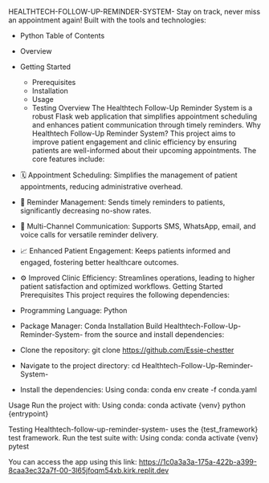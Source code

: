 HEALTHTECH-FOLLOW-UP-REMINDER-SYSTEM-
Stay on track, never miss an appointment again!
Built with the tools and technologies:
 * Python
Table of Contents
 * Overview
 * Getting Started
   * Prerequisites
   * Installation
   * Usage
   * Testing
Overview
The Healthtech Follow-Up Reminder System is a robust Flask web application that simplifies appointment scheduling and enhances patient communication through timely reminders.
Why Healthtech Follow-Up Reminder System?
This project aims to improve patient engagement and clinic efficiency by ensuring patients are well-informed about their upcoming appointments. The core features include:
 * 🗓️ Appointment Scheduling: Simplifies the management of patient appointments, reducing administrative overhead.
 * 🔔 Reminder Management: Sends timely reminders to patients, significantly decreasing no-show rates.
 * 📱 Multi-Channel Communication: Supports SMS, WhatsApp, email, and voice calls for versatile reminder delivery.
 * 📈 Enhanced Patient Engagement: Keeps patients informed and engaged, fostering better healthcare outcomes.
 * ⚙️ Improved Clinic Efficiency: Streamlines operations, leading to higher patient satisfaction and optimized workflows.
Getting Started
Prerequisites
This project requires the following dependencies:
 * Programming Language: Python
 * Package Manager: Conda
Installation
Build Healthtech-Follow-Up-Reminder-System- from the source and install dependencies:
 * Clone the repository:
   git clone https://github.com/Essie-chestter

 * Navigate to the project directory:
   cd Healthtech-Follow-Up-Reminder-System-

 * Install the dependencies:
   Using conda:
   conda env create -f conda.yaml

Usage
Run the project with:
Using conda:
conda activate {venv}
python {entrypoint}

Testing
Healthtech-follow-up-reminder-system- uses the {test_framework} test framework. Run the test suite with:
Using conda:
conda activate {venv}
pytest

You can access the app using this link: https://1c0a3a3a-175a-422b-a399-8caa3ec32a7f-00-3l65jfoqm54xb.kirk.replit.dev
